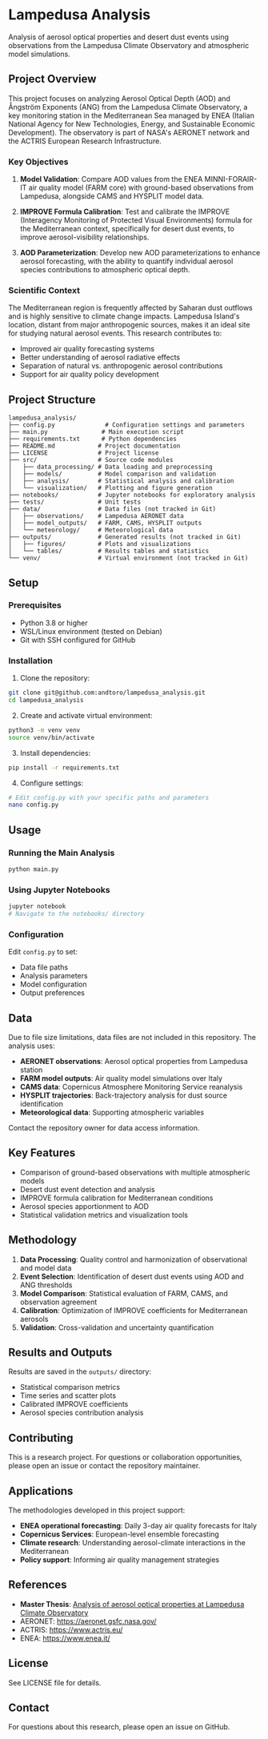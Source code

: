 # Lampedusa Analysis

Analysis of aerosol optical properties and desert dust events using observations from the Lampedusa Climate Observatory and atmospheric model simulations.

## Project Overview

This project focuses on analyzing Aerosol Optical Depth (AOD) and Ångström Exponents (ANG) from the Lampedusa Climate Observatory, a key monitoring station in the Mediterranean Sea managed by ENEA (Italian National Agency for New Technologies, Energy, and Sustainable Economic Development). The observatory is part of NASA's AERONET network and the ACTRIS European Research Infrastructure.

### Key Objectives

1. **Model Validation**: Compare AOD values from the ENEA MINNI-FORAIR-IT air quality model (FARM core) with ground-based observations from Lampedusa, alongside CAMS and HYSPLIT model data.

2. **IMPROVE Formula Calibration**: Test and calibrate the IMPROVE (Interagency Monitoring of Protected Visual Environments) formula for the Mediterranean context, specifically for desert dust events, to improve aerosol-visibility relationships.

3. **AOD Parameterization**: Develop new AOD parameterizations to enhance aerosol forecasting, with the ability to quantify individual aerosol species contributions to atmospheric optical depth.

### Scientific Context

The Mediterranean region is frequently affected by Saharan dust outflows and is highly sensitive to climate change impacts. Lampedusa Island's location, distant from major anthropogenic sources, makes it an ideal site for studying natural aerosol events. This research contributes to:

- Improved air quality forecasting systems
- Better understanding of aerosol radiative effects
- Separation of natural vs. anthropogenic aerosol contributions
- Support for air quality policy development

## Project Structure

```
lampedusa_analysis/
├── config.py              # Configuration settings and parameters
├── main.py               # Main execution script
├── requirements.txt      # Python dependencies
├── README.md            # Project documentation
├── LICENSE              # Project license
├── src/                 # Source code modules
│   ├── data_processing/ # Data loading and preprocessing
│   ├── models/          # Model comparison and validation
│   ├── analysis/        # Statistical analysis and calibration
│   └── visualization/   # Plotting and figure generation
├── notebooks/           # Jupyter notebooks for exploratory analysis
├── tests/               # Unit tests
├── data/                # Data files (not tracked in Git)
│   ├── observations/    # Lampedusa AERONET data
│   ├── model_outputs/   # FARM, CAMS, HYSPLIT outputs
│   └── meteorology/     # Meteorological data
├── outputs/             # Generated results (not tracked in Git)
│   ├── figures/         # Plots and visualizations
│   └── tables/          # Results tables and statistics
└── venv/                # Virtual environment (not tracked in Git)
```

## Setup

### Prerequisites

- Python 3.8 or higher
- WSL/Linux environment (tested on Debian)
- Git with SSH configured for GitHub

### Installation

1. Clone the repository:
```bash
git clone git@github.com:andtoro/lampedusa_analysis.git
cd lampedusa_analysis
```

2. Create and activate virtual environment:
```bash
python3 -m venv venv
source venv/bin/activate
```

3. Install dependencies:
```bash
pip install -r requirements.txt
```

4. Configure settings:
```bash
# Edit config.py with your specific paths and parameters
nano config.py
```

## Usage

### Running the Main Analysis

```bash
python main.py
```

### Using Jupyter Notebooks

```bash
jupyter notebook
# Navigate to the notebooks/ directory
```

### Configuration

Edit `config.py` to set:
- Data file paths
- Analysis parameters
- Model configuration
- Output preferences

## Data

Due to file size limitations, data files are not included in this repository. The analysis uses:

- **AERONET observations**: Aerosol optical properties from Lampedusa station
- **FARM model outputs**: Air quality model simulations over Italy
- **CAMS data**: Copernicus Atmosphere Monitoring Service reanalysis
- **HYSPLIT trajectories**: Back-trajectory analysis for dust source identification
- **Meteorological data**: Supporting atmospheric variables

Contact the repository owner for data access information.

## Key Features

- Comparison of ground-based observations with multiple atmospheric models
- Desert dust event detection and analysis
- IMPROVE formula calibration for Mediterranean conditions
- Aerosol species apportionment to AOD
- Statistical validation metrics and visualization tools

## Methodology

1. **Data Processing**: Quality control and harmonization of observational and model data
2. **Event Selection**: Identification of desert dust events using AOD and ANG thresholds
3. **Model Comparison**: Statistical evaluation of FARM, CAMS, and observation agreement
4. **Calibration**: Optimization of IMPROVE coefficients for Mediterranean aerosols
5. **Validation**: Cross-validation and uncertainty quantification

## Results and Outputs

Results are saved in the `outputs/` directory:
- Statistical comparison metrics
- Time series and scatter plots
- Calibrated IMPROVE coefficients
- Aerosol species contribution analysis

## Contributing

This is a research project. For questions or collaboration opportunities, please open an issue or contact the repository maintainer.

## Applications

The methodologies developed in this project support:
- **ENEA operational forecasting**: Daily 3-day air quality forecasts for Italy
- **Copernicus Services**: European-level ensemble forecasting
- **Climate research**: Understanding aerosol-climate interactions in the Mediterranean
- **Policy support**: Informing air quality management strategies

## References

- **Master Thesis**: [Analysis of aerosol optical properties at Lampedusa Climate Observatory](https://etd.adm.unipi.it/theses/available/etd-03092025-162638/)
- AERONET: https://aeronet.gsfc.nasa.gov/
- ACTRIS: https://www.actris.eu/
- ENEA: https://www.enea.it/

## License

See LICENSE file for details.

## Contact

For questions about this research, please open an issue on GitHub.
